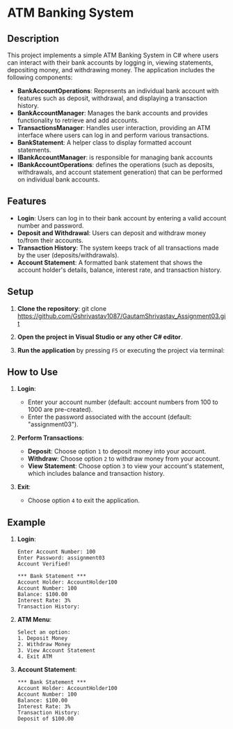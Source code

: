 
# ATM Banking System

## Description

This project implements a simple ATM Banking System in C# where users can interact with their bank accounts by logging in, viewing statements, depositing money, and withdrawing money.
The application includes the following components:




- **BankAccountOperations**: Represents an individual bank account with features such as deposit, withdrawal, and displaying a transaction history.
- **BankAccountManager**: Manages the bank accounts and provides functionality to retrieve and add accounts.
- **TransactionsManager**: Handles user interaction, providing an ATM interface where users can log in and perform various transactions.
- **BankStatement**: A helper class to display formatted account statements.
- **IBankAccountManager**: is responsible for managing bank accounts
- **IBankAccountOperations**: defines the operations (such as deposits, withdrawals, and account statement generation) that can be performed on individual 
bank accounts.
  
## Features

- **Login**: Users can log in to their bank account by entering a valid account number and password.
- **Deposit and Withdrawal**: Users can deposit and withdraw money to/from their accounts.
- **Transaction History**: The system keeps track of all transactions made by the user (deposits/withdrawals).
- **Account Statement**: A formatted bank statement that shows the account holder's details, balance, interest rate, and transaction history.


## Setup

1. **Clone the repository**:
   git clone https://github.com/Gshrivastav1087/GautamShrivastav_Assignment03.git

3. **Open the project in Visual Studio or any other C# editor**.

4. **Run the application** by pressing `F5` or executing the project via terminal:


## How to Use

1. **Login**:
   - Enter your account number (default: account numbers from 100 to 1000 are pre-created).
   - Enter the password associated with the account (default: "assignment03").
  
2. **Perform Transactions**:
   - **Deposit**: Choose option `1` to deposit money into your account.
   - **Withdraw**: Choose option `2` to withdraw money from your account.
   - **View Statement**: Choose option `3` to view your account's statement, which includes balance and transaction history.
  
3. **Exit**:
   - Choose option `4` to exit the application.

## Example

1. **Login**:
   ```
   Enter Account Number: 100
   Enter Password: assignment03
   Account Verified!

   *** Bank Statement ***
   Account Holder: AccountHolder100
   Account Number: 100
   Balance: $100.00
   Interest Rate: 3%
   Transaction History:
   ```

2. **ATM Menu**:
   ```
   Select an option:
   1. Deposit Money
   2. Withdraw Money
   3. View Account Statement
   4. Exit ATM
   ```

3. **Account Statement**:
   ```
   *** Bank Statement ***
   Account Holder: AccountHolder100
   Account Number: 100
   Balance: $100.00
   Interest Rate: 3%
   Transaction History:
   Deposit of $100.00
   ```
